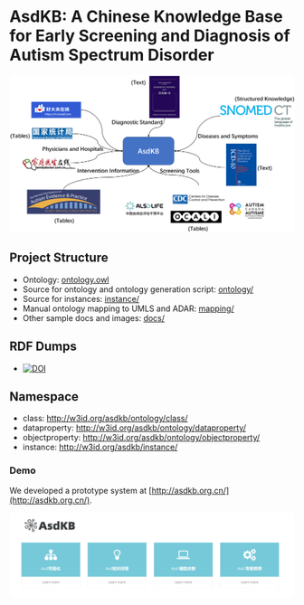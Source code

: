 # AsdKB: A Chinese Knowledge Base for Early Screening and Diagnosis of Autism Spectrum Disorder

![AsdKB](./docs/asdkb.png)

## Project Structure

- Ontology: [ontology.owl](./ontology/ontology.owl)
- Source for ontology and ontology generation script: [ontology/](./ontology/)
- Source for instances: [instance/](./instance/)
- Manual ontology mapping to UMLS and ADAR: [mapping/](./mapping/)
- Other sample docs and images: [docs/](./docs/)

## RDF Dumps

- [![DOI](https://zenodo.org/badge/DOI/10.5281/zenodo.8199698.svg)](https://doi.org/10.5281/zenodo.8199698)

## Namespace

- class: <http://w3id.org/asdkb/ontology/class/>
- dataproperty: <http://w3id.org/asdkb/ontology/dataproperty/>
- objectproperty: <http://w3id.org/asdkb/ontology/objectproperty/>
- instance: <http://w3id.org/asdkb/instance/>

### Demo

We developed a prototype system at [http://asdkb.org.cn/](http://asdkb.org.cn/).

![demo](./docs/demo.PNG)
